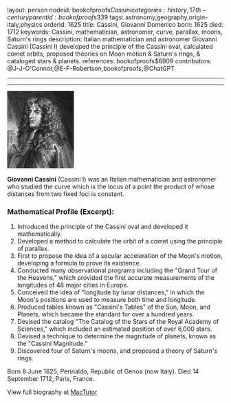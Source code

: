 layout: person
nodeid: bookofproofs$Cassini
categories: history,17th-century
parentid: bookofproofs$339
tags: astronomy,geography,origin-italy,physics
orderid: 1625
title: Cassini, Giovanni Domenico
born: 1625
died: 1712
keywords: Cassini, mathematician, astronomer, curve, parallax, moons, Saturn's rings
description: Italian mathematician and astronomer Giovanni Cassini (Cassini I) developed the principle of the Cassini oval, calculated comet orbits, proposed theories on Moon motion & Saturn's rings, & cataloged stars & planets.
references: bookofproofs$6909
contributors: @J-J-O'Connor,@E-F-Robertson,bookofproofs,@ChatGPT

---



---

![Cassini.jpg](https://github.com/bookofproofs/bookofproofs.github.io/blob/main/_sources/_assets/images/portraits/Cassini.jpg?raw=true)

**Giovanni Cassini** (Cassini I) was an Italian mathematician and astronomer who studied the curve which is the locus of a point the product of whose distances from two fixed foci is constant.

### Mathematical Profile (Excerpt):
1. Introduced the principle of the Cassini oval and developed it mathematically.
2. Developed a method to calculate the orbit of a comet using the principle of parallax.
3. First to propose the idea of a secular acceleration of the Moon's motion, developing a formula to prove its existence.
4. Conducted many observational programs including the "Grand Tour of the Heavens," which provided the first accurate measurements of the longitudes of 48 major cities in Europe.
5. Conceived the idea of "longitude by lunar distances," in which the Moon's positions are used to measure both time and longitude.
6. Produced tables known as "Cassini's Tables" of the Sun, Moon, and Planets, which became the standard for over a hundred years.
7. Devised the catalog "The Catalog of the Stars of the Royal Academy of Sciences," which included an estimated position of over 6,000 stars.
8. Devised a technique to determine the magnitude of planets, known as the "Cassini Magnitude."
9. Discovered four of Saturn's moons, and proposed a theory of Saturn's rings.

Born 8 June 1625, Perinaldo, Republic of Genoa (now Italy). Died 14 September 1712, Paris, France.

View full biography at [MacTutor](https://mathshistory.st-andrews.ac.uk/Biographies/Cassini/)
